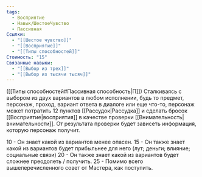 ```yaml
---
tags:
  - Восприятие
  - Навык/ШестоеЧувство
  - Пассивная
Ссылки:
  - "[[Шестое чувство]]"
  - "[[Восприятие]]"
  - "[[Типы способностей]]"
Стоимость: "15"
Связанные навыки:
  - "[[Выбор из трех]]"
  - "[[Выбор из тысячи тысяч]]"
---
```

([[Типы способностей#Пассивная способность|П]]) Сталкиваясь с выбором из двух вариантов в любом исполнении, будь то предмет, персонаж, проход, вариант ответа в диалоге или еще что-то, персонаж может потратить 12 пунктов [[Рассудок|Рассудка]] и сделать бросок [[Восприятие|восприятия]] в качестве проверки [[Внимательность|внимательности]]. От результата проверки будет зависеть информация, которую персонаж получит.

10 - Он знает какой из вариантов менее опасен.
15 - Он также знает какой из вариантов будет прибыльнее для него (лут; деньги; влияние; социальные связи)
20 - Он также знает какой из вариантов будет сложнее преодолеть / получить. 
25 - Помимо всего вышеперечисленного совет от Мастера, как поступить.